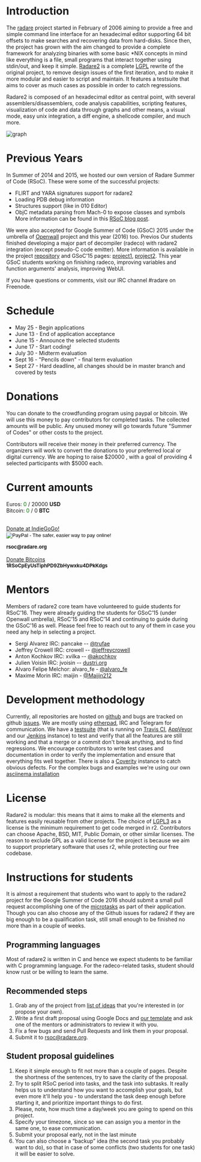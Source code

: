 # Introduction

The [radare]( http://rada.re/ ) project started in February of 2006 aiming to provide a free and simple command line interface for an hexadecimal editor supporting 64 bit offsets to make searches and recovering data from hard-disks.
Since then, the project has grown with the aim changed to provide a complete framework for analyzing binaries with some basic \*NIX concepts in mind like everything is a file, small programs that interact together using stdin/out, and keep it simple.
[Radare2](https://github.com/radare/radare2) is a complete [LGPL]( https://opensource.org/licenses/lgpl-license ) rewrite of the original project, to remove design issues of the first iteration, and to make it more modular and easier to script and maintain. It features a testsuite that aims to cover as much cases as possible in order to catch regressions.

Radare2 is composed of an hexadecimal editor as central point, with several assemblers/disassemblers, code analysis capabilities, scripting features, visualization of code and data through graphs and other means, a visual mode, easy unix integration, a diff engine, a shellcode compiler, and much more.

![graph](http://radare.today/images/graph.png)

# Previous Years

In Summer of 2014 and 2015, we hosted our own version of Radare Summer of Code (RSoC). These were some of the successful projects:

 - FLIRT and YARA signatures support for radare2
 - Loading PDB debug information
 - Structures support (like in 010 Editor)
 - ObjC metadata parsing from Mach-0 to expose classes and symbols
More information can be found in this [RSoC blog post](http://radare.today/posts/the-rsoc-is-over/).

We were also accepted for Google Summer of Code (GSoC) 2015 under the umbrella of [Openwall](http://www.openwall.com/) project and this year (2016) too. Previos Our students finished developing a major part of decompiler (radeco) with radare2 integration (except pseudo-C code emitter). More information is available in the project [repository](https://github.com/radare/radeco) and GSoC’15 pages: [project1](https://www.google-melange.com/gsoc/project/details/google/gsoc2015/dkreuter/5668600916475904), [project2](https://www.google-melange.com/gsoc/project/details/google/gsoc2015/sushant94/5733935958982656). This year GSoC students working on finishing radeco, improving variables and function arguments' analysis, improving WebUI.

If you have questions or comments, visit our IRC channel #radare on Freenode.

# Schedule

- May 25 - Begin applications
- June 13 - End of application acceptance
- June 15 - Announce the selected students
- June 17 - Start coding!
- July 30 - Midterm evaluation
- Sept 16 - "Pencils down" - final term evaluation
- Sept 27 - Hard deadline, all changes should be in master branch and covered by tests

# Donations

You can donate to the crowdfunding program using paypal or bitcoin.
We will use this money to pay contributors for completed tasks. The collected
amounts will be public. Any unused money
will go towards future "Summer of Codes" or other costs to the project.

Contributors will receive their money in their preferred currency. The organizers
will work to convert the donations to your preferred local or digital currency.
We are hoping to raise $20000 , with a goal of providing 4 selected participants with $5000 each.

# Current amounts

Euros: <font color=green>0</font> / 20000 <b>USD</b>
<br />
Bitcoin: <font color=green>0</font> / 0 <b>BTC</b>

</div>
<br />
<div class="donations">
  <a title="RSoC 2016 IndieGoGo crowdfunding" href="https://igg.me/at/rsoc2016">Donate at IndieGoGo!</a>
  <form action="https://www.paypal.com/cgi-bin/webscr" method="post" target="_top">
  <input type="hidden" name="cmd" value="_s-xclick">
  <input type="hidden" name="hosted_button_id" value="X9TNRPVJVA2BU">
  <input type="image" src="https://www.paypalobjects.com/en_US/i/btn/btn_donate_LG.gif" border="0"
  name="submit" alt="PayPal - The safer, easier way to pay online!">
  <img alt="" border="0" src="https://www.paypalobjects.com/fr_FR/i/scr/pixel.gif" width="1"
  height="1">
  </form>
  <b style="font-size:13px">rsoc@radare.org</b>
  <br />
  <br />
  <a title="1RSoCpEyUsTiphPD9ZbHywxku4DPkKdgs" href="bitcoin:1RSoCpEyUsTiphPD9ZbHywxku4DPkKdgs?message=donation" class="donate bitcoin">Donate Bitcoins</a>
  <br />
  <b style="font-size:13px">1RSoCpEyUsTiphPD9ZbHywxku4DPkKdgs</b>
</div>

# Mentors
Members of radare2 core team have volunteered to guide students for RSoC’16. They were already guiding the students for GSoC’15 (under Openwall umbrella), RSoC’15 and RSoC’14 and continuing to guide during the GSoC'16 as well. Please feel free to reach out to any of them in case you need any help in selecting a project.

- Sergi Alvarez IRC: pancake -- [@trufae](https://twitter.com/trufae)
- Jeffrey Crowell IRC: crowell -- [@jeffreycrowell](https://twitter.com/jeffreycrowell)
- Anton Kochkov IRC: xvilka -- [@akochkov](https://twitter.com/akochkov)
- Julien Voisin IRC: jvoisin -- [dustri.org](http://dustri.org)
- Alvaro Felipe Melchor: alvaro\_fe - [@alvaro\_fe](https://twitter.com/alvaro_fe)
- Maxime Morin IRC: maijin - [@Maijin212](https://twitter.com/Maijin212)

# Development methodology

Currently, all repositories are hosted on [github](https://github.com/radare/) and bugs are tracked on github [issues](https://github.com/radare/radare2/issues). We are mostly using [etherpad](https://pad.nopcode.org/p/r2), IRC and Telegram for communication.
We have a [testsuite](https://github.com/radare/radare2-regressions) (that is running on [Travis CI](https://travis-ci.org/radare/radare2/), [AppVeyor](https://ci.appveyor.com/project/radare/radare2) and our [Jenkins](http://ci.rada.re/) instance) to test and verify that all the features are still working and that a merge or a commit don't break anything, and to find regressions.
We encourage contributors to write test cases and documentation in order to verify the implementation and ensure that everything fits well together. There is also a [Coverity](https://scan.coverity.com/projects/416) instance to catch obvious defects. For the complex bugs and examples we're using our own [asciinema installation](http://radare.tv/)

# License

Radare2 is modular: this means that it aims to make all the elements and features easily reusable from other projects. The choice of [LGPL3](https://www.gnu.org/licenses/lgpl.html) as a license is the minimum requirement to get code merged in r2. Contributors can choose Apache, BSD, MIT, Public Domain, or other similar licenses. The reason to exclude GPL as a valid license for the project is because we aim to support proprietary software that uses r2, while protecting our free codebase.

# Instructions for students

It is almost a requirement that students who want to apply to the radare2 project for the Google Summer of Code 2016 should submit a small pull request accomplishing one of the [microtasks](http://radare.org/rsoc/2016/tasks.html) as part of their application. Though you can also choose any of the Github issues for radare2 if they are big enough to be a qualification task, still small enough to be finished no more than in a couple of weeks.

## Programming languages

Most of radare2 is written in C and hence we expect students to be familiar with C programming language. For the radeco-related tasks, student should know rust or be willing to learn the same.

## Recommended steps

1. Grab any of the project from [list of ideas](http://radare.org/gsoc/2016/ideas.html)  that you're interested in (or propose your own).
2. Write a first draft proposal using Google Docs and [our template](https://docs.google.com/document/d/1kDPGgr_D5tQuYLQi_gEGlkuQ-DlU8GH5kDBqZbVSC7I/edit?usp=sharing) and ask one of the mentors or administrators to review it with you.
3. Fix a few bugs and send Pull Requests and link them in your proposal.
3. Submit it to [rsoc@radare.org](mailto:rsoc@radare.org).

## Student proposal guidelines

1. Keep it simple enough to fit not more than a couple of pages. Despite the shortness of the sentences, try to save the clarity of the proposal.
2. Try to split RSoC period into tasks, and the task into subtasks. It really helps us to understand how you want to accomplish your goals, but even more it'll help you - to understand the task deep enough before starting it, and prioritize important things to do first.
3. Please, note, how much time a day/week you are going to spend on this project.
4. Specify your timezone, since so we can assign you a mentor in the same one, to ease communication.
5. Submit your proposal early, not in the last minute
6. You can also choose a “backup” idea (the second task you probably want to do), so that in case of some conflicts (two students for one task) it will be easier to solve.


